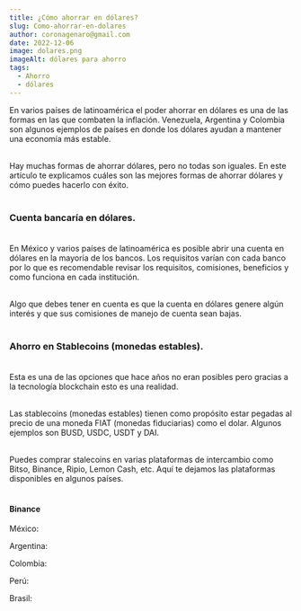 ```yaml
---
title: ¿Cómo ahorrar en dólares?
slug: Como-ahorrar-en-dolares
author: coronagenaro@gmail.com
date: 2022-12-06
image: dolares.png
imageAlt: dólares para ahorro
tags:
  - Ahorro
  - dólares
---
```

E﻿n varios países de latinoamérica el poder ahorrar en dólares es una de las formas en las que combaten la inflación. Venezuela, Argentina y Colombia son algunos ejemplos de países en donde los dólares ayudan a mantener una economía más estable.<br/><br/>

Hay muchas formas de ahorrar dólares, pero no todas son iguales. En este artículo te explicamos cuáles son las mejores formas de ahorrar dólares y cómo puedes hacerlo con éxito.<br/><br/>

### **Cuenta bancaría en dólares.**<br/><br/>

E﻿n México y varios países de latinoamérica es posible abrir una cuenta en dólares en la mayoría de los bancos. Los requisitos varían con cada banco por lo que es recomendable revisar los requisitos, comisiones, beneficios y como funciona en cada institución.<br/><br/>

Algo que debes tener en cuenta es que la cuenta en dólares genere algún interés y que sus comisiones de manejo de cuenta sean bajas.<br/><br/>

### **A﻿horro en Stablecoins (monedas estables).** <br/><br/>

E﻿sta es una de las opciones que hace años no eran posibles pero gracias a la tecnología blockchain esto es una realidad.<br/><br/>

L﻿as stablecoins (monedas estables) tienen como propósito estar pegadas al precio de una moneda FIAT (monedas fiduciarias) como el dolar. Algunos ejemplos son BUSD, USDC, USDT y DAI. <br/><br/>

P﻿uedes comprar stalecoins en varias plataformas de intercambio como Bitso, Binance, Ripio, Lemon Cash, etc. Aquí te dejamos las plataformas disponibles en algunos países.<br/><br/>

#### **B﻿inance**



M﻿éxico:

A﻿rgentina:

C﻿olombia:

P﻿erú:

B﻿rasil: